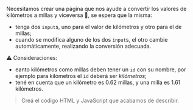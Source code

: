Necesitamos crear una página que nos ayude a convertir los valores de kilómetros a millas y viceversa :arrows_counterclockwise:, se espera que la misma:

- tenga dos `input`s, uno para el valor de kilómetros y otro para el de millas;
- cuando se modifica alguno de los dos `input`s, el otro cambie automáticamente, realizando la conversión adecuada. 

:warning: Consideraciones:

- eanto kilómetros como millas deben tener un `id` con su nombre, por ejemplo para kilómetros el `id` deberá ser _kilómetros_;
- tené en cuenta que un kilómetro es 0.62 millas, y una milla es 1.61 kilómetros.

> Creá el código HTML y JavaScript que acabamos de describir.